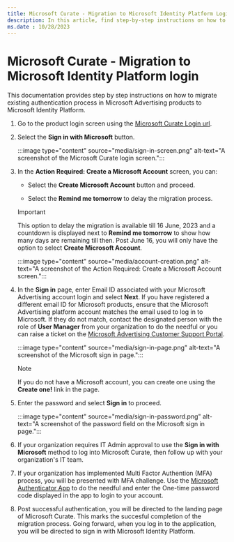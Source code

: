 ```yaml
---
title: Microsoft Curate - Migration to Microsoft Identity Platform Login
description: In this article, find step-by-step instructions on how to migrate the existing authentication process in Microsoft Advertising products to Microsoft Identity Platform.
ms.date : 10/28/2023
---
```


# Microsoft Curate - Migration to Microsoft Identity Platform login

This documentation provides step by step instructions on how to migrate existing authentication process in Microsoft Advertising products to Microsoft Identity Platform.

1. Go to the product login screen using the [Microsoft Curate Login url](https://curate.xandr.com/login).

1. Select the **Sign in with Microsoft** button.

    :::image type="content" source="media/sign-in-screen.png" alt-text="A screenshot of the Microsoft Curate login screen.":::

1. In the **Action Required: Create a Microsoft Account** screen, you can:

    - Select the **Create Microsoft Account** button and proceed.

    - Select the **Remind me tomorrow** to delay the migration process.

    > [!IMPORTANT]
    > This option to delay the migration is available till 16 June, 2023 and a countdown is displayed next to **Remind me tomorrow** to show how many days are remaining till then. Post June 16, you will only have the option to select **Create Microsoft Account**.

    :::image type="content" source="media/account-creation.png" alt-text="A screenshot of the Action Required: Create a Microsoft Account screen.":::

1. In the **Sign in** page, enter Email ID associated with your Microsoft Advertising account login and select **Next**. If you have registered a different email ID for Microsoft products, ensure that the Microsoft Advertising platform account matches the email used to log in to Microsoft. If they do not match, contact the designated person with the role of **User Manager** from your organization to do the needful or you can raise a ticket on the [Microsoft Advertising Customer Support Portal](https://support.ads.microsoft.com).

    :::image type="content" source="media/sign-in-page.png" alt-text="A screenshot of the Microsoft sign in page.":::

    > [!NOTE]
    > If you do not have a Microsoft account, you can create one using the **Create one!** link in the page.

1. Enter the password and select **Sign in** to proceed.

    :::image type="content" source="media/sign-in-password.png" alt-text="A screenshot of the password field on the Microsoft sign in page.":::

1. If your organization requires IT Admin approval to use the **Sign in with Microsoft** method to log into Microsoft Curate, then follow up with your organization's IT team.

1. If your organization has implemented Multi Factor Authention (MFA) process, you will be presented with MFA challenge. Use the [Microsoft Authenticator App](https://www.microsoft.com/en-in/security/mobile-authenticator-app) to do the needful and enter the One-time password code displayed in the app to login to your account.

1. Post successful authentication, you will be directed to the landing page of Microsoft Curate. This marks the succesful completion of the migration process. Going forward, when you log in to the application, you will be directed to sign in with Microsoft Identity Platform.
